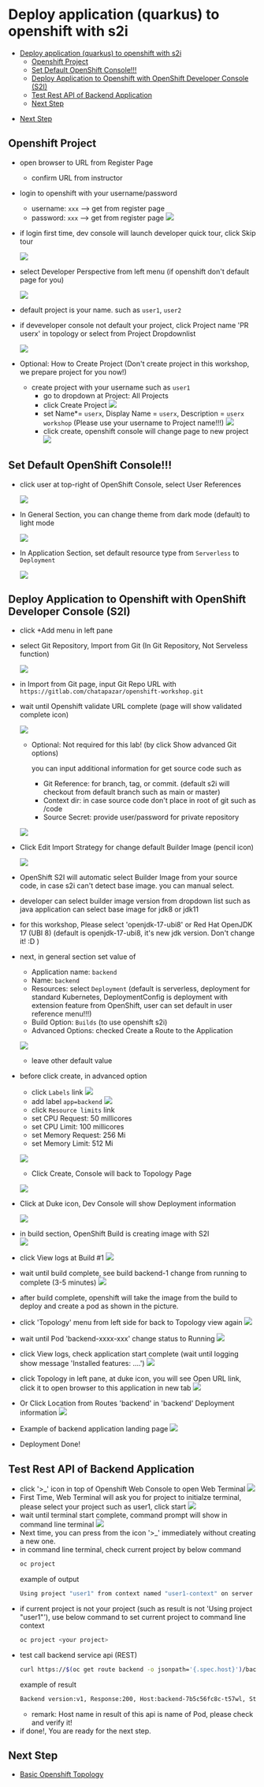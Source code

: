 # Deploy application (quarkus) to openshift with s2i
<!-- TOC -->

- [Deploy application (quarkus) to openshift with s2i](#deploy-application-quarkus-to-openshift-with-s2i)
  - [Openshift Project](#openshift-project)
  - [Set Default OpenShift Console!!!](#set-default-openshift-console)
  - [Deploy Application to Openshift with OpenShift Developer Console (S2I)](#deploy-application-to-openshift-with-openshift-developer-console-s2i)
  - [Test Rest API of Backend Application](#test-rest-api-of-backend-application)
  - [Next Step](#next-step)

<!-- /TOC -->
<!-- /TOC -->
  - [Next Step](#next-step)

<!-- /TOC -->

## Openshift Project
- open browser to URL from Register Page

  - confirm URL from instructor

- login to openshift with your username/password
  
  - username: `xxx` --> get from register page
  - password: `xxx` --> get from register page
  ![](images/work_1.png)

- if login first time, dev console will launch developer quick tour, click Skip tour
  
  ![](images/deploy_2.png)

- select Developer Perspective from left menu (if openshift don't default page for you)

  ![](images/work_2.png)

- default project is your name. such as `user1`, `user2`  
- if deveveloper console not default your project, click Project name 'PR userx' in topology or select from Project Dropdownlist
  
  ![](images/deploy_3.png)
  
- Optional: How to Create Project (Don't create project in this workshop, we prepare project for you now!)
  - create project with your username such as `user1`  
    - go to dropdown at Project: All Projects
    - click Create Project 
    ![](images/deploy_4.png)
    - set Name*= `userx`, Display Name = `userx`, Description = `userx workshop` (Please use your username to Project name!!!)
    ![](images/work_4.png)
    - click create, openshift console will change page to new project
    ![](images/work_3.png)


## Set Default OpenShift Console!!!
- click user at top-right of OpenShift Console, select User References

  ![](images/user-set-1.png)

- In General Section, you can change theme from dark mode (default) to light mode

  ![](images/user-set-2.png)

- In Application Section, set default resource type from `Serverless` to `Deployment`

  ![](images/user-set-3.png)


## Deploy Application to Openshift with OpenShift Developer Console (S2I)
- click +Add menu in left pane
- select Git Repository, Import from Git (In Git Repository, Not Serveless function)
  
  ![](images/work_6.png)

- in Import from Git page, input Git Repo URL with `https://gitlab.com/chatapazar/openshift-workshop.git`

- wait until Openshift validate URL complete (page will show validated complete icon)

  ![](images/work_7.png)

  - Optional: Not required for this lab! (by click Show advanced Git options)
    
    you can input additional information for get source code such as
    - Git Reference: for branch, tag, or commit. (default s2i will checkout from default branch such as main or master)
    - Context dir: in case source code don't place in root of git such as /code
    - Source Secret: provide user/password for private repository

  ![](images/work_26.png)  

- Click Edit Import Strategy for change default Builder Image (pencil icon)

  ![](images/work_8_1.png)

- OpenShift S2I will automatic select Builder Image from your source code, in case s2i can't detect base image. you can manual select.
- developer can select builder image version from dropdown list such as java application can select base image for jdk8 or jdk11 
  
- for this workshop, Please select 'openjdk-17-ubi8'  or Red Hat OpenJDK 17 (UBI 8) (default is openjdk-17-ubi8, it's new jdk version. Don't change it! :D )

- next, in general section set value of

  - Application name: `backend`
  - Name: `backend`
  - Resources: select `Deployment` (default is serverless, deployment for standard Kubernetes, DeploymentConfig is deployment with extension feature from OpenShift, user can set default in user reference menu!!!)
  - Build Option: `Builds` (to use openshift s2i)
  - Advanced Options: checked Create a Route to the Application

  ![](images/work_9.png)

  - leave other default value
  
- before click create, in advanced option
  - click `Labels` link
  ![](images/work_10.png)
  - add label `app=backend`
  ![](images/work_11.png)
  - click `Resource limits` link
  - set CPU Request: 50 millicores
  - set CPU Limit:   100 millicores
  - set Memory Request: 256 Mi
  - set Memory Limit:   512 Mi
  
  ![](images/work_12.png)
  
  - Click Create, Console will back to Topology Page
  
  ![](images/work_13.png)

- Click at Duke icon, Dev Console will show Deployment information

  ![](images/work_14.png)

- in build section, OpenShift Build is creating image with S2I  
  ![](images/work_15.png)
- click View logs at Build #1
  ![](images/work_16.png)
- wait until build complete, see build backend-1 change from running to complete (3-5 minutes)
  ![](images/work_18.png)
- after build complete, openshift will take the image from the build to deploy and create a pod as shown in the picture.
- click 'Topology' menu from left side for back to Topology view again
  ![](images/work_19.png)  
- wait until Pod 'backend-xxxx-xxx' change status to Running
  ![](images/work_20.png) 
- click View logs, check application start complete (wait until logging show message 'Installed features: ....') 
  ![](images/work_21.png)  
- click Topology in left pane, at duke icon, you will see Open URL link, click it to open browser to this application in new tab
  ![](images/work_22.png)  
- Or Click Location from Routes 'backend' in 'backend' Deployment information
  ![](images/work_23.png)  
- Example of backend application landing page
  ![](images/work_25.png)  
- Deployment Done!

## Test Rest API of Backend Application
- click '>_' icon in top of Openshift Web Console to open Web Terminal
  ![](images/work_27.png)  
- First Time, Web Terminal will ask you for project to initialze terminal, please select your project such as user1, click start
  ![](images/work_28.png)  
- wait until terminal start complete, command prompt will show in command line terminal
  ![](images/work_29.png)  
- Next time, you can press from the icon '>_' immediately without creating a new one.
- in command line terminal, check current project by below command
    ```bash
    oc project
    ```
    example of output
    ```bash
    Using project "user1" from context named "user1-context" on server "https://172.30.0.1:443".
    ```
- if current project is not your project (such as result is not 'Using project "user1"'), use below command to set current project to command line context
    ```bash
    oc project <your project>
    ```
- test call backend service api (REST)
  ```bash
  curl https://$(oc get route backend -o jsonpath='{.spec.host}')/backend
  ```
  example of result
  ```bash
  Backend version:v1, Response:200, Host:backend-7b5c56fc8c-t57wl, Status:200, Message: Hello, World
  ```
  - remark: Host name in result of this api is name of Pod, please check and verify it!
- if done!, You are ready for the next step.
## Next Step
- [Basic Openshift Topology](openshifttopology.md)